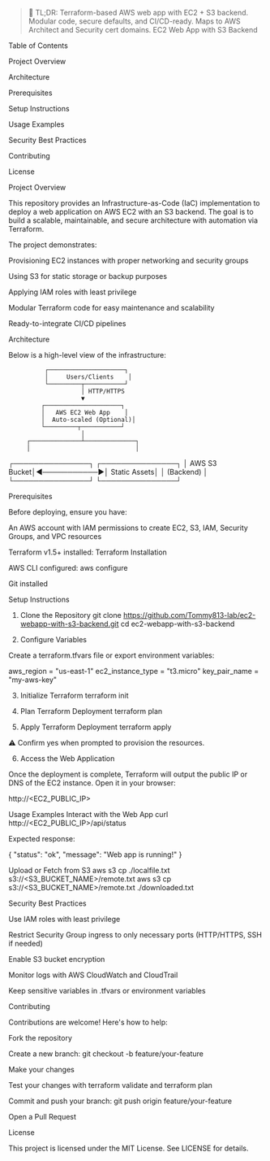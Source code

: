 > 🚀 TL;DR: Terraform-based AWS web app with EC2 + S3 backend. Modular code, secure defaults, and CI/CD-ready. Maps to AWS Architect and Security cert domains.
EC2 Web App with S3 Backend

 

Table of Contents

Project Overview

Architecture

Prerequisites

Setup Instructions

Usage Examples

Security Best Practices

Contributing

License

Project Overview

This repository provides an Infrastructure-as-Code (IaC) implementation to deploy a web application on AWS EC2 with an S3 backend. The goal is to build a scalable, maintainable, and secure architecture with automation via Terraform.

The project demonstrates:

Provisioning EC2 instances with proper networking and security groups

Using S3 for static storage or backup purposes

Applying IAM roles with least privilege

Modular Terraform code for easy maintenance and scalability

Ready-to-integrate CI/CD pipelines

Architecture

Below is a high-level view of the infrastructure:

              ┌─────────────────────┐
              │     Users/Clients    │
              └─────────┬───────────┘
                        │ HTTP/HTTPS
                        ▼
             ┌─────────────────────┐
             │   AWS EC2 Web App    │
             │  Auto-scaled (Optional)│
             └─────────┬───────────┘
                        │
         ┌──────────────┴──────────────┐
         │                             │
 ┌───────────────┐             ┌───────────────┐
 │   AWS S3 Bucket│◄───────────►│  Static Assets│
 │   (Backend)    │             └───────────────┘
 └───────────────┘

Prerequisites

Before deploying, ensure you have:

An AWS account with IAM permissions to create EC2, S3, IAM, Security Groups, and VPC resources

Terraform v1.5+ installed: Terraform Installation

AWS CLI configured: aws configure

Git installed

Setup Instructions
1. Clone the Repository
git clone https://github.com/Tommy813-lab/ec2-webapp-with-s3-backend.git
cd ec2-webapp-with-s3-backend

2. Configure Variables

Create a terraform.tfvars file or export environment variables:

aws_region     = "us-east-1"
ec2_instance_type = "t3.micro"
key_pair_name  = "my-aws-key"

3. Initialize Terraform
terraform init

4. Plan Terraform Deployment
terraform plan

5. Apply Terraform Deployment
terraform apply


⚠️ Confirm yes when prompted to provision the resources.

6. Access the Web Application

Once the deployment is complete, Terraform will output the public IP or DNS of the EC2 instance. Open it in your browser:

http://<EC2_PUBLIC_IP>

Usage Examples
Interact with the Web App
curl http://<EC2_PUBLIC_IP>/api/status


Expected response:

{
  "status": "ok",
  "message": "Web app is running!"
}

Upload or Fetch from S3
aws s3 cp ./localfile.txt s3://<S3_BUCKET_NAME>/remote.txt
aws s3 cp s3://<S3_BUCKET_NAME>/remote.txt ./downloaded.txt

Security Best Practices

Use IAM roles with least privilege

Restrict Security Group ingress to only necessary ports (HTTP/HTTPS, SSH if needed)

Enable S3 bucket encryption

Monitor logs with AWS CloudWatch and CloudTrail

Keep sensitive variables in .tfvars or environment variables

Contributing

Contributions are welcome! Here's how to help:

Fork the repository

Create a new branch: git checkout -b feature/your-feature

Make your changes

Test your changes with terraform validate and terraform plan

Commit and push your branch: git push origin feature/your-feature

Open a Pull Request

License

This project is licensed under the MIT License. See LICENSE
 for details.

